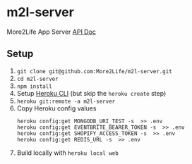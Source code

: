 # m2l-server
More2Life App Server
[API Doc](https://more2life.github.io/m2l-server/)

## Setup

1. `git clone git@github.com:More2Life/m2l-server.git`
2. `cd m2l-server`
3. `npm install`
4. Setup [Heroku CLI](https://devcenter.heroku.com/articles/heroku-cli) (but skip the `heroku create` step)
5. `heroku git:remote -a m2l-server`
6. Copy Heroku config values
    ```
    heroku config:get MONGODB_URI_TEST -s  >> .env
    heroku config:get EVENTBRITE_BEARER_TOKEN -s  >> .env
    heroku config:get SHOPIFY_ACCESS_TOKEN -s  >> .env
    heroku config:get REDIS_URL -s  >> .env
    
7. Build locally with `heroku local web`
